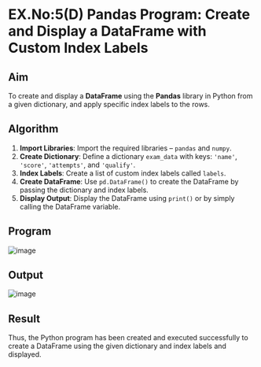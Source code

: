 # EX.No:5(D) Pandas Program: Create and Display a DataFrame with Custom Index Labels

## Aim

To create and display a **DataFrame** using the **Pandas** library in Python from a given dictionary, and apply specific index labels to the rows.


## Algorithm

1. **Import Libraries**: Import the required libraries – `pandas` and `numpy`.
2. **Create Dictionary**: Define a dictionary `exam_data` with keys: `'name'`, `'score'`, `'attempts'`, and `'qualify'`.
3. **Index Labels**: Create a list of custom index labels called `labels`.
4. **Create DataFrame**: Use `pd.DataFrame()` to create the DataFrame by passing the dictionary and index labels.
5. **Display Output**: Display the DataFrame using `print()` or by simply calling the DataFrame variable.


## Program

![image](https://github.com/user-attachments/assets/47040cca-66cf-4a25-8d99-395f6baef342)

## Output
![image](https://github.com/user-attachments/assets/e77b00bc-ff9c-4bb0-bb9a-efe2e39c280c)

## Result
Thus, the Python program has been created and executed successfully to create a DataFrame using the given dictionary and index labels and displayed.
